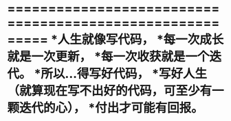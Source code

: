 =========================================================
*人生就像写代码，
*每一次成长就是一次更新，
*每一次收获就是一个迭代。
*所以...得写好代码，
*写好人生（就算现在写不出好的代码，可至少有一颗迭代的心），
*付出才可能有回报。
=========================================================
